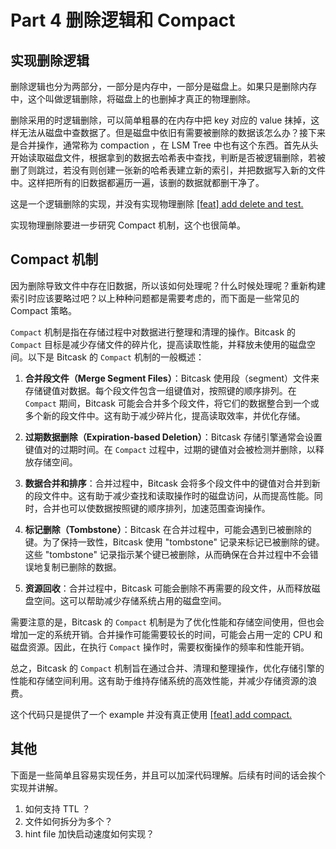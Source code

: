 # Part 4 删除逻辑和 Compact 

## 实现删除逻辑

删除逻辑也分为两部分，一部分是内存中，一部分是磁盘上。如果只是删除内存中，这个叫做逻辑删除，将磁盘上的也删掉才真正的物理删除。

删除采用的时逻辑删除，可以简单粗暴的在内存中把 key 对应的 value 抹掉，这样无法从磁盘中查数据了。但是磁盘中依旧有需要被删除的数据该怎么办？接下来是合并操作，通常称为 compaction ，在 LSM Tree 中也有这个东西。首先从头开始读取磁盘文件，根据拿到的数据去哈希表中查找，判断是否被逻辑删除，若被删了则跳过，若没有则创建一张新的哈希表建立新的索引，并把数据写入新的文件中。这样把所有的旧数据都遍历一遍，该删的数据就都删干净了。

这是一个逻辑删除的实现，并没有实现物理删除 [[feat] add delete and test.](https://github.com/weijiew/abyssdb/commit/243d884c45d5eae3eb1d8fd9bbf573b6f4e85703) 

实现物理删除要进一步研究 Compact 机制，这个也很简单。

## Compact 机制

因为删除导致文件中存在旧数据，所以该如何处理呢？什么时候处理呢？重新构建索引时应该要略过吧？以上种种问题都是需要考虑的，而下面是一些常见的 Compact 策略。

`Compact` 机制是指在存储过程中对数据进行整理和清理的操作。Bitcask 的 `Compact` 目标是减少存储文件的碎片化，提高读取性能，并释放未使用的磁盘空间。以下是 Bitcask 的 `Compact` 机制的一般概述：

1. **合并段文件（Merge Segment Files）**：Bitcask 使用段（segment）文件来存储键值对数据。每个段文件包含一组键值对，按照键的顺序排列。在 `Compact` 期间，Bitcask 可能会合并多个段文件，将它们的数据整合到一个或多个新的段文件中。这有助于减少碎片化，提高读取效率，并优化存储。

2. **过期数据删除（Expiration-based Deletion）**：Bitcask 存储引擎通常会设置键值对的过期时间。在 `Compact` 过程中，过期的键值对会被检测并删除，以释放存储空间。

3. **数据合并和排序**：合并过程中，Bitcask 会将多个段文件中的键值对合并到新的段文件中。这有助于减少查找和读取操作时的磁盘访问，从而提高性能。同时，合并也可以使数据按照键的顺序排列，加速范围查询操作。

4. **标记删除（Tombstone）**：Bitcask 在合并过程中，可能会遇到已被删除的键。为了保持一致性，Bitcask 使用 "tombstone" 记录来标记已被删除的键。这些 "tombstone" 记录指示某个键已被删除，从而确保在合并过程中不会错误地复制已删除的数据。

5. **资源回收**：合并过程中，Bitcask 可能会删除不再需要的段文件，从而释放磁盘空间。这可以帮助减少存储系统占用的磁盘空间。

需要注意的是，Bitcask 的 `Compact` 机制是为了优化性能和存储空间使用，但也会增加一定的系统开销。合并操作可能需要较长的时间，可能会占用一定的 CPU 和磁盘资源。因此，在执行 `Compact` 操作时，需要权衡操作的频率和性能开销。

总之，Bitcask 的 `Compact` 机制旨在通过合并、清理和整理操作，优化存储引擎的性能和存储空间利用。这有助于维持存储系统的高效性能，并减少存储资源的浪费。


这个代码只是提供了一个 example 并没有真正使用 [[feat] add compact.](https://github.com/weijiew/abyssdb/commit/069f53e6e1103e19ccdef1696d8bab9eeff5ec4f)


## 其他

下面是一些简单且容易实现任务，并且可以加深代码理解。后续有时间的话会挨个实现并讲解。

1. 如何支持 TTL ？
2. 文件如何拆分为多个？
3. hint file 加快启动速度如何实现？